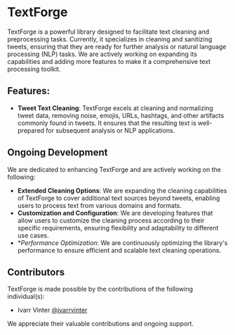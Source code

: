 # TextForge
TextForge is a powerful library designed to facilitate text cleaning and preprocessing tasks. Currently, it specializes in cleaning and sanitizing tweets, ensuring that they are ready for further analysis or natural language processing (NLP) tasks. We are actively working on expanding its capabilities and adding more features to make it a comprehensive text processing toolkit.

## Features:
- **Tweet Text Cleaning**: TextForge excels at cleaning and normalizing tweet data, removing noise, emojis, URLs, hashtags, and other artifacts commonly found in tweets. It ensures that the resulting text is well-prepared for subsequent analysis or NLP applications.

## Ongoing Development
We are dedicated to enhancing TextForge and are actively working on the following:
- **Extended Cleaning Options**: We are expanding the cleaning capabilities of TextForge to cover additional text sources beyond tweets, enabling users to process text from various domains and formats.
- **Customization and Configuration**: We are developing features that allow users to customize the cleaning process according to their specific requirements, ensuring flexibility and adaptability to different use cases.
- **Performance Optimization*: We are continuously optimizing the library's performance to ensure efficient and scalable text cleaning operations.

## Contributors
TextForge is made possible by the contributions of the following individual(s):
- Ivarr Vinter [@ivarrvinter](https://github.com/ivarrvinter)

We appreciate their valuable contributions and ongoing support.
